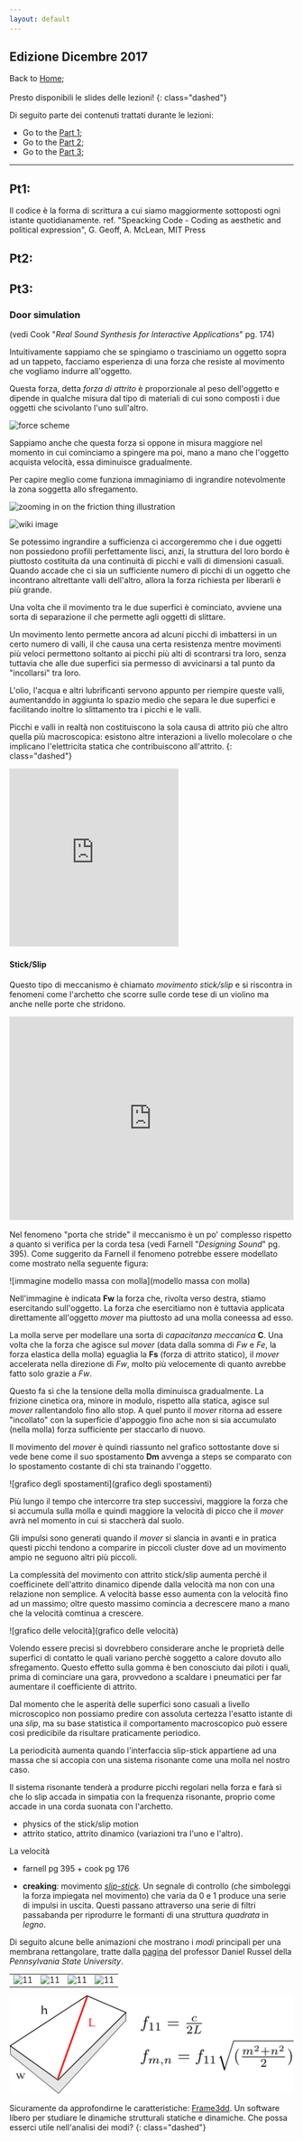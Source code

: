 ```yaml
---
layout: default
---
```


## Edizione Dicembre 2017

Back to [Home](index);
<br/><br/>
Presto disponibili le slides delle lezioni!
{: class="dashed"}

Di seguito parte dei contenuti trattati durante le lezioni:

* Go to the [Part 1](#pt1);
* Go to the [Part 2](#pt2);
* Go to the [Part 3](#pt3);

---

<a id="pt1"></a>
## Pt1:

Il codice è la forma di scrittura a cui siamo maggiormente sottoposti ogni istante quotidianamente.
ref. "Speacking Code - Coding as aesthetic and political expression", G. Geoff, A. McLean, MIT Press

<a id="pt2"></a>
## Pt2:

<a id="pt3"></a>
## Pt3:

### Door simulation

(vedi Cook "_Real Sound Synthesis for Interactive Applications_" pg. 174)

Intuitivamente sappiamo che se spingiamo o trasciniamo un oggetto sopra ad un tappeto, facciamo esperienza di una forza che resiste al movimento che vogliamo indurre all'oggetto.

Questa forza, detta _forza di attrito_ è proporzionale al peso dell'oggetto e dipende in qualche misura dal tipo di materiali di cui sono composti i due oggetti che scivolanto l'uno sull'altro.

![force scheme](illustration)

Sappiamo anche che questa forza si oppone in misura maggiore nel momento in cui cominciamo a spingere ma poi, mano a mano che l'oggetto acquista velocità, essa diminuisce gradualmente.

Per capire meglio come funziona immaginiamo di ingrandire notevolmente la zona soggetta allo sfregamento.

![zooming in on the friction thing illustration](illustration)

![wiki image](https://en.wikipedia.org/wiki/Friction#/media/File:Friction_between_surfaces.jpg)

Se potessimo ingrandire a sufficienza ci accorgeremmo che i due oggetti non possiedono profili perfettamente lisci, anzi, la struttura del loro bordo è piuttosto costituita da una continuità di picchi e valli di dimensioni casuali. Quando accade che ci sia un sufficiente numero di picchi di un oggetto che incontrano altrettante valli dell'altro, allora la forza richiesta per liberarli è più grande.

Una volta che il movimento tra le due superfici è cominciato, avviene una sorta di separazione il che permette agli oggetti di slittare.

Un movimento lento permette ancora ad alcuni picchi di imbattersi in un certo numero di valli, il che causa una certa resistenza mentre movimenti più veloci permettono soltanto ai picchi più alti di scontrarsi tra loro, senza tuttavia che alle due superfici sia permesso di avvicinarsi a tal punto da "incollarsi" tra loro.

L'olio, l'acqua e altri lubrificanti servono appunto per riempire queste valli, aumentanddo in aggiunta lo spazio medio che separa le due superfici e facilitando inoltre lo slittamento tra i picchi e le valli.

Picchi e valli in realtà non costituiscono la sola causa di attrito più che altro quella più macroscopica: esistono altre interazioni a livello molecolare o che implicano l'elettricita statica che contribuiscono all'attrito.
{: class="dashed"}

<iframe width="%100" height="315" src="https://www.youtube.com/embed/ZA_D4O6l1lo" frameborder="0" allowfullscreen></iframe>

#### Stick/Slip

Questo tipo di meccanismo è chiamato _movimento stick/slip_ e si riscontra in fenomeni come l'archetto che scorre sulle corde tese di un violino ma anche nelle porte che stridono.

<iframe src="https://giphy.com/embed/XTsiHInoOPnyw" width="100%" height="360" frameBorder="0" class="giphy-embed" allowFullScreen></iframe>

Nel fenomeno "porta che stride" il meccanismo è un po' complesso rispetto a quanto si verifica per la corda tesa (vedi Farnell "_Designing Sound_" pg. 395). Come suggerito da Farnell il fenomeno potrebbe essere modellato come mostrato nella seguente figura:

![immagine modello massa con molla](modello massa con molla)

Nell'immagine è indicata **Fw** la forza che, rivolta verso destra, stiamo esercitando sull'oggetto. La forza che esercitiamo non è tuttavia applicata direttamente all'oggetto _mover_ ma piuttosto ad una molla coneessa ad esso.

La molla serve per modellare una sorta di _capacitanza meccanica_ **C**. Una volta che la forza che agisce sul _mover_ (data dalla somma di _Fw_ e _Fe_, la forza elastica della molla) eguaglia la **Fs** (forza di attrito statico), il _mover_ accelerata nella direzione di _Fw_, molto più velocemente di quanto avrebbe fatto solo grazie a _Fw_.

Questo fa sì che la tensione della molla diminuisca gradualmente. La frizione cinetica ora, minore in modulo, rispetto alla statica, agisce sul _mover_  rallentandolo fino allo stop. A quel punto il _mover_ ritorna ad essere "incollato" con la superficie d'appoggio fino ache non si sia accumulato (nella molla) forza sufficiente per staccarlo di nuovo.

Il movimento del _mover_ è quindi riassunto nel grafico sottostante dove si vede bene come il suo spostamento **Dm** avvenga a steps se comparato con lo spostamento costante di chi sta trainando l'oggetto.

![grafico degli spostamenti](grafico degli spostamenti)

Più lungo il tempo che intercorre tra step successivi, maggiore la forza che si accumula sulla molla e quindi maggiore la velocità di picco che il _mover_ avrà nel momento in cui si staccherà dal suolo.

Gli impulsi sono generati quando il _mover_ si slancia in avanti e in pratica questi picchi tendono a comparire in piccoli cluster dove ad un movimento ampio ne seguono altri più piccoli.

La complessità del movimento con attrito stick/slip aumenta perchè il coefficinete dell'attrito dinamico dipende dalla velocità ma non con una relazione non semplice. A velocità basse esso aumenta con la velocità fino ad un massimo; oltre questo massimo comincia a decrescere mano a mano che la velocità comtinua a crescere.

![grafico delle velocità](grafico delle velocità)

Volendo essere precisi si dovrebbero considerare anche le proprietà delle superfici di contatto le quali variano perchè soggetto a calore dovuto allo sfregamento. Questo effetto sulla gomma è ben conosciuto dai piloti i quali, prima di cominciare una gara, provvedono a scaldare i pneumatici per far aumentare il coefficiente di attrito.

Dal momento che le asperità delle superfici sono casuali a livello microscopico non possiamo predire con assoluta certezza l'esatto istante di una _slip_, ma su base statistica il comportamento macroscopico può essere così predicibile da risultare praticamente periodico.

La periodicità aumenta quando l'interfaccia slip-stick appartiene ad una massa che si accopia con una sistema risonante come una molla nel nostro caso.

Il sistema risonante tenderà a produrre picchi regolari nella forza e farà sì che lo slip accada in simpatia con la frequenza risonante, proprio come accade in una corda suonata con l'archetto.







* physics of the stick/slip motion
* attrito statico, attrito dinamico (variazioni tra l'uno e l'altro).

La velocità

* farnell pg 395 + cook pg 176







* **creaking**: movimento [_slip-stick_](https://en.wikipedia.org/wiki/Stick-slip_phenomenon). Un segnale di controllo (che simboleggi la forza impiegata nel movimento) che varia da 0 e 1 produce una serie di impulsi in uscita. Questi passano attraverso una serie di filtri passabanda per riprodurre le formanti di una struttura _quadrata_ in _legno_.

Di seguito alcune belle animazioni che mostrano i _modi_ principali per una membrana rettangolare, tratte dalla [pagina](http://www.acs.psu.edu/drussell/demos.html) del professor Daniel Russel della _Pennsylvania State University_.

<table style="width=100%">
<tr>
<td>
<img src="http://www.acs.psu.edu/drussell/Demos/MembraneSquare/mode11.gif" alt="11" style="width:100%" />
</td>
<td>
<img src="http://www.acs.psu.edu/drussell/Demos/MembraneSquare/mode12.gif" alt="11" style="width:100%" />
</td>
<td>
<img src="http://www.acs.psu.edu/drussell/Demos/MembraneSquare/mode21.gif" alt="11" style="width:100%" />
</td>
<td>
<img src="http://www.acs.psu.edu/drussell/Demos/MembraneSquare/mode22.gif" alt="11" style="width:100%" />
</td>
</tr>
</table>

![rectangular membrane formulae](./images/2017-09/pt3/door.png)

Sicuramente da approfondirne le caratteristiche: [Frame3dd](http://frame3dd.sourceforge.net/). Un software libero per studiare le dinamiche strutturali statiche e dinamiche. Che possa esserci utile nell'analisi dei modi?
{: class="dashed"}
